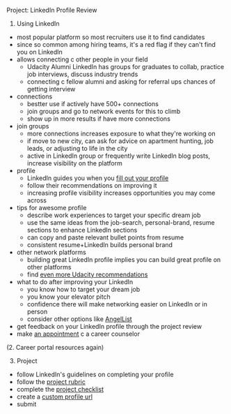 Project: LinkedIn Profile Review

1. Using LinkedIn
- most popular platform so most recruiters use it to find candidates
- since so common among hiring teams, it's a red flag if they can't find you on LinkedIn
- allows connecting c other people in your field
	- Udacity Alumni LinkedIn has groups for graduates to collab, practice job interviews, discuss industry trends
	- connecting c fellow alumni and asking for referral ups chances of getting interview
- connections
	- bestter use if actively have 500+ connections
	- join groups and go to network events for this to climb
	- show up in more results if have more connections
- join groups
	- more connections increases exposure to what they're working on
	- if move to new city, can ask for advice on apartment hunting, job leads, or adjusting to life in the city
	- active in LinkedIn group or frequently write LinkedIn blog posts, increase visibility on the platform
- profile
	- LinkedIn guides you when you [fill out your profile](www.linkedin.com/profile/edit)
	- follow their recommendations on improving it
	- increasing profile visibility increases opportunities you may come across
- tips for awesome profile
	- describe work experiences to target your specific dream job
	- use the same ideas from the job-search, personal-brand, resume sections to enhance LinkedIn sections
	- can copy and paste relevant bullet points from resume
	- consistent resume+LinkedIn builds personal brand
- other network platforms
	- building great LinkedIn profile implies you can build great profile on other platforms
	- find [even more Udacity recommendations](https://career-resource-center.udacity.com/linkedin-github-profiles)
- what to do after improving your LinkedIn
	- you know how to target your dream job
	- you know your elevator pitch
	- confidence there will make networking easier on LinkedIn or in person
	- consider other options like [AngelList](https://angel.co/)
- get feedback on your LinkedIn profile through the project review
- make [an appointment](https://calendly.com/career-coach) c a career counselor

(2. Career portal resources again)

3. Project
- follow LinkedIn's guidelines on completing your profile
- follow the [project rubric](https://review.udacity.com/#!/rubrics/51/view)
- complete the [project checklist](https://docs.google.com/document/d/1BZMxuKnBNovOyMelEx7d8ktbsWGj0EJ9KaD81dVC1TE/pub?embedded=true)
- create a [custom profile url](https://www.linkedin.com/public-profile/settings?trk=nprofile-public-profile-settings-redirect)
- submit